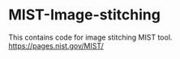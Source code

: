 # MIST-Image-stitching

This contains code for image stitching MIST tool. https://pages.nist.gov/MIST/